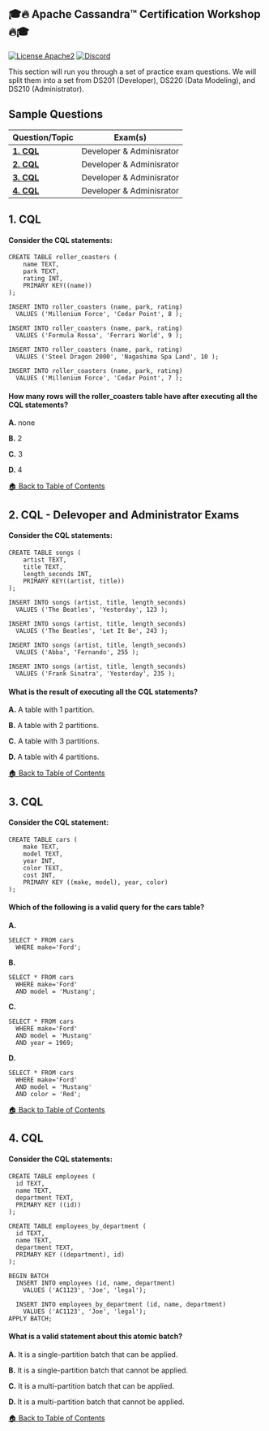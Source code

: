 ## 🎓🔥 Apache Cassandra™ Certification Workshop 🔥🎓

[![License Apache2](https://img.shields.io/hexpm/l/plug.svg)](http://www.apache.org/licenses/LICENSE-2.0)
[![Discord](https://img.shields.io/discord/685554030159593522)](https://discord.com/widget?id=685554030159593522&theme=dark)

This section will run you through a set of practice exam questions. We will split them into a set from DS201 (Developer), DS220 (Data Modeling), and DS210 (Administrator). 

## Sample Questions

| Question/Topic | Exam(s)
|---|---|
| **[1. CQL](#1-cql)** | Developer & Adminisrator |
| **[2. CQL](#2-cql-Delevoper-and-Administrator-Exams)** | Developer & Adminisrator |
| **[3. CQL](#3-cql)** | Developer & Adminisrator |
| **[4. CQL](#4-cql)** | Developer & Adminisrator |


## 1. CQL
#### Consider the CQL statements:
```
CREATE TABLE roller_coasters (
    name TEXT,
    park TEXT,
    rating INT,
    PRIMARY KEY((name))
);

INSERT INTO roller_coasters (name, park, rating) 
  VALUES ('Millenium Force', 'Cedar Point', 8 );

INSERT INTO roller_coasters (name, park, rating) 
  VALUES ('Formula Rossa', 'Ferrari World', 9 );

INSERT INTO roller_coasters (name, park, rating) 
  VALUES ('Steel Dragon 2000', 'Nagashima Spa Land', 10 );

INSERT INTO roller_coasters (name, park, rating) 
  VALUES ('Millenium Force', 'Cedar Point', 7 );
```

#### How many rows will the roller_coasters table have after executing all the CQL statements?

**A.** none

**B.** 2

**C.** 3

**D.** 4


[🏠 Back to Table of Contents](#table-of-contents)

## 2. CQL - Delevoper and Administrator Exams

#### Consider the CQL statements:
```
CREATE TABLE songs (
    artist TEXT,
    title TEXT,
    length_seconds INT,
    PRIMARY KEY((artist, title))
);

INSERT INTO songs (artist, title, length_seconds) 
  VALUES ('The Beatles', 'Yesterday', 123 );

INSERT INTO songs (artist, title, length_seconds) 
  VALUES ('The Beatles', 'Let It Be', 243 );

INSERT INTO songs (artist, title, length_seconds) 
  VALUES ('Abba', 'Fernando', 255 );

INSERT INTO songs (artist, title, length_seconds) 
  VALUES ('Frank Sinatra', 'Yesterday', 235 );
```

#### What is the result of executing all the CQL statements?

**A.** A table with 1 partition. 

**B.** A table with 2 partitions.

**C.** A table with 3 partitions.

**D.** A table with 4 partitions.


[🏠 Back to Table of Contents](#table-of-contents)


## 3. CQL
#### Consider the CQL statement:
```
CREATE TABLE cars (
    make TEXT,
    model TEXT,
    year INT,
    color TEXT,
    cost INT,
    PRIMARY KEY ((make, model), year, color)
);
```

#### Which of the following is a valid query for the cars table?

**A.** 
```
SELECT * FROM cars 
  WHERE make='Ford';
```

**B.** 
```
SELECT * FROM cars 
  WHERE make='Ford' 
  AND model = 'Mustang';
```

**C.** 
```
SELECT * FROM cars 
  WHERE make='Ford' 
  AND model = 'Mustang' 
  AND year = 1969;
```

**D.** 
```
SELECT * FROM cars 
  WHERE make='Ford' 
  AND model = 'Mustang' 
  AND color = 'Red';
```

[🏠 Back to Table of Contents](#table-of-contents)

## 4. CQL
#### Consider the CQL statements:
```
CREATE TABLE employees (
  id TEXT,
  name TEXT,
  department TEXT,
  PRIMARY KEY ((id))
);

CREATE TABLE employees_by_department (
  id TEXT,
  name TEXT,
  department TEXT,
  PRIMARY KEY ((department), id)
);

BEGIN BATCH
  INSERT INTO employees (id, name, department) 
    VALUES ('AC1123', 'Joe', 'legal');

  INSERT INTO employees_by_department (id, name, department)
    VALUES ('AC1123', 'Joe', 'legal');
APPLY BATCH;
```
#### What is a valid statement about this atomic batch?

**A.** It is a single-partition batch that can be applied.

**B.** It is a single-partition batch that cannot be applied.

**C.** It is a multi-partition batch that can be applied.

**D.** It is a multi-partition batch that cannot be applied.

[🏠 Back to Table of Contents](#table-of-contents)
